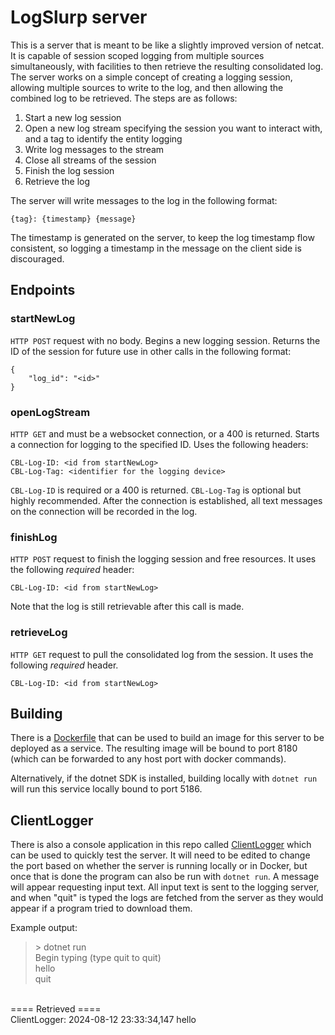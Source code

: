 # LogSlurp server

This is a server that is meant to be like a slightly improved version of netcat.  It is capable of session scoped logging from multiple sources simultaneously, with facilities to then retrieve the resulting consolidated log.  The server works on a simple concept of creating a logging session, allowing multiple sources to write to the log, and then allowing the combined log to be retrieved.  The steps are as follows:

1. Start a new log session
2. Open a new log stream specifying the session you want to interact with, and a tag to identify the entity logging
3. Write log messages to the stream
4. Close all streams of the session
5. Finish the log session
6. Retrieve the log

The server will write messages to the log in the following format:

`{tag}: {timestamp} {message}`

The timestamp is generated on the server, to keep the log timestamp flow consistent, so logging a timestamp in the message on the client side is discouraged.

## Endpoints

### startNewLog

`HTTP POST` request with no body.  Begins a new logging session.  Returns the ID of the session for future use in other calls in the following format:

```
{
    "log_id": "<id>"
}
```

### openLogStream

`HTTP GET` and must be a websocket connection, or a 400 is returned.  Starts a connection for logging to the specified ID.  Uses the following headers:

```
CBL-Log-ID: <id from startNewLog>
CBL-Log-Tag: <identifier for the logging device>
```

`CBL-Log-ID` is required or a 400 is returned.  `CBL-Log-Tag` is optional but highly recommended.  After the connection is established, all text messages on the connection will be recorded in the log.

### finishLog

`HTTP POST` request to finish the logging session and free resources.  It uses the following _required_ header:

```
CBL-Log-ID: <id from startNewLog>
```

Note that the log is still retrievable after this call is made.

### retrieveLog

`HTTP GET` request to pull the consolidated log from the session.  It uses the following _required_ header.

```
CBL-Log-ID: <id from startNewLog>
```

## Building

There is a [Dockerfile](./LogSlurp/Dockerfile) that can be used to build an image for this server to be deployed as a service.  The resulting image will be bound to port 8180 (which can be forwarded to any host port with docker commands).

Alternatively, if the dotnet SDK is installed, building locally with `dotnet run` will run this service locally bound to port 5186.

## ClientLogger

There is also a console application in this repo called [ClientLogger](./ClientLogger/) which can be used to quickly test the server.  It will need to be edited to change the port based on whether the server is running locally or in Docker, but once that is done the program can also be run with `dotnet run`.  A message will appear requesting input text.  All input text is sent to the logging server, and when "quit" is typed the logs are fetched from the server as they would appear if a program tried to download them.

Example output:

> \> dotnet run<br />
Begin typing (type quit to quit)<br />
hello<br />
quit<br />
<br />
==== Retrieved ====<br />
ClientLogger: 2024-08-12 23:33:34,147 hello